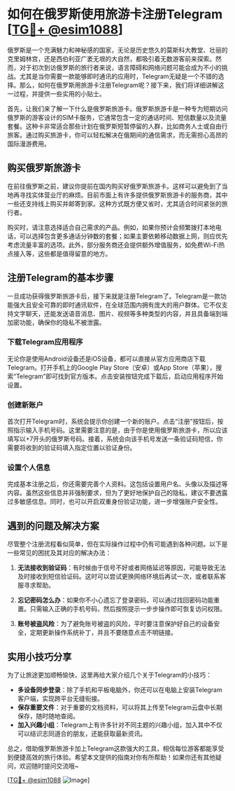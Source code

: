 # 如何在俄罗斯使用旅游卡注册Telegram [[TG💪+ @esim1088](https://t.me/s/esim1088)]

俄罗斯是一个充满魅力和神秘感的国家，无论是历史悠久的莫斯科大教堂、壮丽的克里姆林宫，还是西伯利亚广袤无垠的大自然，都吸引着无数游客前来探索。然而，对于初次到访俄罗斯的旅行者来说，语言障碍和网络问题可能会成为不小的挑战。尤其是当你需要一款能够即时通讯的应用时，Telegram无疑是一个不错的选择。那么，如何在俄罗斯用旅游卡注册Telegram呢？接下来，我们将详细讲解这一过程，并提供一些实用的小贴士。

首先，让我们来了解一下什么是俄罗斯旅游卡。俄罗斯旅游卡是一种专为短期访问俄罗斯的游客设计的SIM卡服务，它通常包含一定的通话时间、短信数量以及流量套餐。这种卡非常适合那些计划在俄罗斯短暂停留的人群，比如商务人士或自由行旅客。通过购买旅游卡，你可以轻松解决在俄期间的通信需求，而无需担心高昂的国际漫游费用。

## 购买俄罗斯旅游卡

在前往俄罗斯之前，建议你提前在国内购买好俄罗斯旅游卡。这样可以避免到了当地再寻找实体营业厅的麻烦。目前市面上有许多提供俄罗斯旅游卡的服务商，其中一些还支持线上购买并邮寄到家。这种方式既方便又省时，尤其适合时间紧张的旅行者。

购买时，请注意选择适合自己需求的产品。例如，如果你预计会频繁拨打本地电话，可以选择包含更多通话分钟数的套餐；如果主要依赖移动数据上网，则应优先考虑流量丰富的选项。此外，部分服务商还会提供额外增值服务，如免费Wi-Fi热点接入等，这些都是值得留意的地方。

## 注册Telegram的基本步骤

一旦成功获得俄罗斯旅游卡后，接下来就是注册Telegram了。Telegram是一款功能强大且安全可靠的即时通讯软件，在全球范围内拥有庞大的用户群体。它不仅支持文字聊天，还能发送语音消息、图片、视频等多种类型的内容，并且具备端到端加密功能，确保你的隐私不被泄露。

### 下载Telegram应用程序

无论你是使用Android设备还是iOS设备，都可以直接从官方应用商店下载Telegram。打开手机上的Google Play Store（安卓）或App Store（苹果），搜索“Telegram”即可找到官方版本。点击安装按钮完成下载后，启动应用程序开始设置。

### 创建新账户

首次打开Telegram时，系统会提示你创建一个新的账户。点击“注册”按钮后，按照指示输入手机号码。这里需要注意的是，由于你是使用俄罗斯旅游卡，所以应该填写以+7开头的俄罗斯号码。接着，系统会向该手机号发送一条验证码短信，你需要将收到的验证码填入指定位置以验证身份。

### 设置个人信息

完成基本注册之后，你还需要完善个人资料。这包括设置用户名、头像以及描述等内容。虽然这些信息并非强制要求，但为了更好地保护自己的隐私，建议不要透露过多敏感信息。同时，也可以开启双重身份验证功能，进一步增强账户安全性。

## 遇到的问题及解决方案

尽管整个注册流程看似简单，但在实际操作过程中仍有可能遇到各种问题。以下是一些常见的困扰及其对应的解决办法：

1. **无法接收到验证码**：有时候由于信号不好或者网络延迟等原因，可能导致无法及时接收到短信验证码。这时可以尝试更换网络环境后再试一次，或者联系客服寻求帮助。
   
2. **忘记密码怎么办**：如果你不小心遗忘了登录密码，可以通过找回密码功能重置。只需输入正确的手机号码，然后按照提示一步步操作即可恢复访问权限。

3. **账号被盗风险**：为了避免账号被盗的风险，平时要注意保护好自己的设备安全，定期更新操作系统补丁，并且不要随意点击不明链接。

## 实用小技巧分享

为了让旅途更加顺畅愉快，这里再给大家介绍几个关于Telegram的小技巧：

- **多设备同步登录**：除了手机和平板电脑外，你还可以在电脑上安装Telegram客户端，实现跨平台无缝衔接。
- **保存重要文件**：对于重要的文档资料，可以将其上传至Telegram云盘中长期保存，随时随地查阅。
- **加入兴趣小组**：Telegram上有许多针对不同主题的兴趣小组，加入其中不仅可以结识志同道合的朋友，还能获取最新资讯。

总之，借助俄罗斯旅游卡加上Telegram这款强大的工具，相信每位游客都能享受到便捷高效的旅行体验。希望本文提供的指南对你有所帮助！如果你还有其他疑问，欢迎随时提问交流哦~

[[TG💪+ @esim1088](https://t.me/s/esim1088) ![Image](https://i.postimg.cc/4NQfJmqS/Snipaste-2025-05-13-00-14-12.png)]
